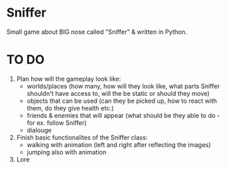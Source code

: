 # Sniffer
Small game about BIG nose called "Sniffer" & written in Python. 


# TO DO
1) Plan how will the gameplay look like:
    - worlds/places (how many, how will they look like, what parts Sniffer shouldn't have access to, will the be static or should they move)
    - objects that can be used (can they be picked up, how to react with them, do they give health etc.)
    - friends & enemies that will appear (what should be they able to do - for ex. follow Sniffer)
    - dialouge
2) Finish basic functionalites of the Sniffer class:
    - walking with animation (left and right after reflecting the images)
    - jumping also with animation 
3) Lore
